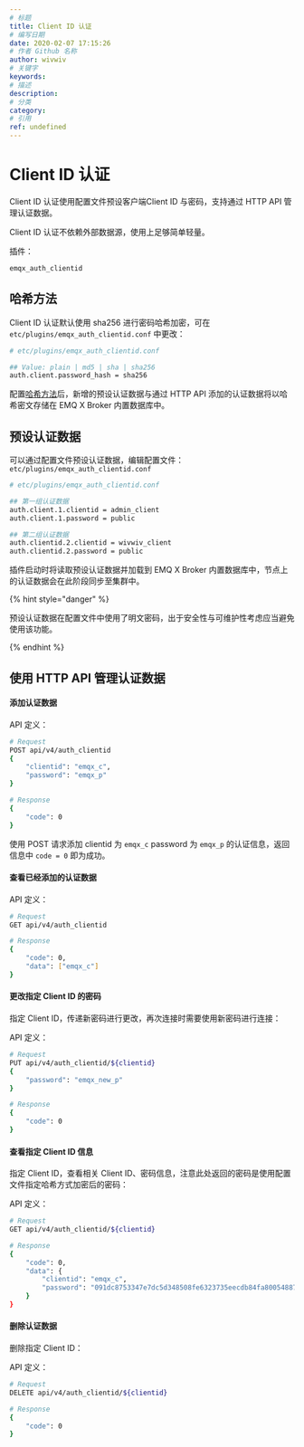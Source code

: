 ```yaml
---
# 标题
title: Client ID 认证
# 编写日期
date: 2020-02-07 17:15:26
# 作者 Github 名称
author: wivwiv
# 关键字
keywords:
# 描述
description:
# 分类
category: 
# 引用
ref: undefined
---
```


# Client ID 认证

Client ID 认证使用配置文件预设客户端Client ID 与密码，支持通过 HTTP API 管理认证数据。

Client ID 认证不依赖外部数据源，使用上足够简单轻量。

插件：

```bash
emqx_auth_clientid
```



## 哈希方法

Client ID 认证默认使用 sha256 进行密码哈希加密，可在 `etc/plugins/emqx_auth_clientid.conf` 中更改：

```bash
# etc/plugins/emqx_auth_clientid.conf

## Value: plain | md5 | sha | sha256 
auth.client.password_hash = sha256
```

配置[哈希方法](./auth.md#加盐规则与哈希方法)后，新增的预设认证数据与通过 HTTP API 添加的认证数据将以哈希密文存储在 EMQ X Broker 内置数据库中。



## 预设认证数据

可以通过配置文件预设认证数据，编辑配置文件：`etc/plugins/emqx_auth_clientid.conf`

```bash
# etc/plugins/emqx_auth_clientid.conf

## 第一组认证数据
auth.client.1.clientid = admin_client
auth.client.1.password = public

## 第二组认证数据
auth.clientid.2.clientid = wivwiv_client
auth.clientid.2.password = public
```

插件启动时将读取预设认证数据并加载到 EMQ X Broker 内置数据库中，节点上的认证数据会在此阶段同步至集群中。

<!-- TODO 补充加载规则 -->

{% hint style="danger" %} 

预设认证数据在配置文件中使用了明文密码，出于安全性与可维护性考虑应当避免使用该功能。

{% endhint %}



## 使用 HTTP API 管理认证数据

#### 添加认证数据

API 定义：

```bash
# Request
POST api/v4/auth_clientid
{
    "clientid": "emqx_c",
    "password": "emqx_p"
}

# Response
{
    "code": 0
}
```

使用 POST 请求添加 clientid 为 `emqx_c` password 为 `emqx_p` 的认证信息，返回信息中 `code = 0` 即为成功。



#### 查看已经添加的认证数据

API 定义：

```bash
# Request
GET api/v4/auth_clientid

# Response
{
    "code": 0,
    "data": ["emqx_c"]
}
```



#### 更改指定 Client ID 的密码

指定 Client ID，传递新密码进行更改，再次连接时需要使用新密码进行连接：

API 定义：

```bash
# Request
PUT api/v4/auth_clientid/${clientid}
{
    "password": "emqx_new_p"
}

# Response
{
    "code": 0
}
```



#### 查看指定 Client ID 信息

指定 Client ID，查看相关 Client ID、密码信息，注意此处返回的密码是使用配置文件指定哈希方式加密后的密码：

API 定义：

```bash
# Request
GET api/v4/auth_clientid/${clientid}

# Response
{
    "code": 0,
    "data": {
        "clientid": "emqx_c",
        "password": "091dc8753347e7dc5d348508fe6323735eecdb84fa800548870158117af8a0c0"
    }
}
```




#### 删除认证数据

删除指定 Client ID：

API 定义：

```bash
# Request
DELETE api/v4/auth_clientid/${clientid}

# Response
{
    "code": 0
}
```
